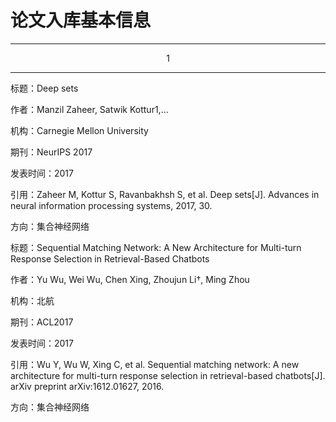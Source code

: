 # 论文入库基本信息

---
<center>1</center>

---

标题：Deep sets

作者：Manzil Zaheer, Satwik Kottur1,...

机构：Carnegie Mellon University

期刊：NeurIPS 2017

发表时间：2017

引用：Zaheer M, Kottur S, Ravanbakhsh S, et al. Deep sets[J]. Advances in neural information processing systems, 2017, 30.

方向：集合神经网络




标题：Sequential Matching Network: A New Architecture for Multi-turn Response Selection in Retrieval-Based Chatbots

作者：Yu Wu, Wei Wu, Chen Xing, Zhoujun Li†, Ming Zhou

机构：北航

期刊：ACL2017

发表时间：2017

引用：Wu Y, Wu W, Xing C, et al. Sequential matching network: A new architecture for multi-turn response selection in retrieval-based chatbots[J]. arXiv preprint arXiv:1612.01627, 2016.

方向：集合神经网络

